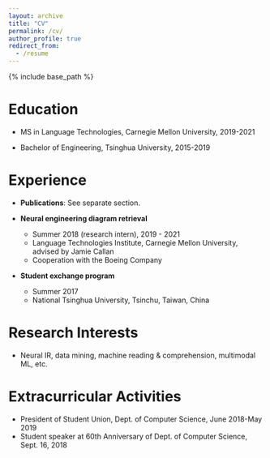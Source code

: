 ```yaml
---
layout: archive
title: "CV"
permalink: /cv/
author_profile: true
redirect_from:
  - /resume
---
```


{% include base_path %}

Education
======
* MS in Language Technologies, Carnegie Mellon University, 2019-2021

* Bachelor of Engineering, Tsinghua University, 2015-2019


Experience
======
* **Publications**: See separate section.

* **Neural engineering diagram retrieval**
  * Summer 2018 (research intern), 2019 - 2021
  * Language Technologies Institute, Carnegie Mellon University, advised by Jamie Callan  
  * Cooperation with the Boeing Company

* **Student exchange program**
  * Summer 2017
  * National Tsinghua University, Tsinchu, Taiwan, China

Research Interests
======
* Neural IR, data mining, machine reading & comprehension, multimodal ML, etc.


Extracurricular Activities
======
* President of Student Union, Dept. of Computer Science, June 2018-May 2019
* Student speaker at 60th Anniversary of Dept. of Computer Science, Sept. 16, 2018

